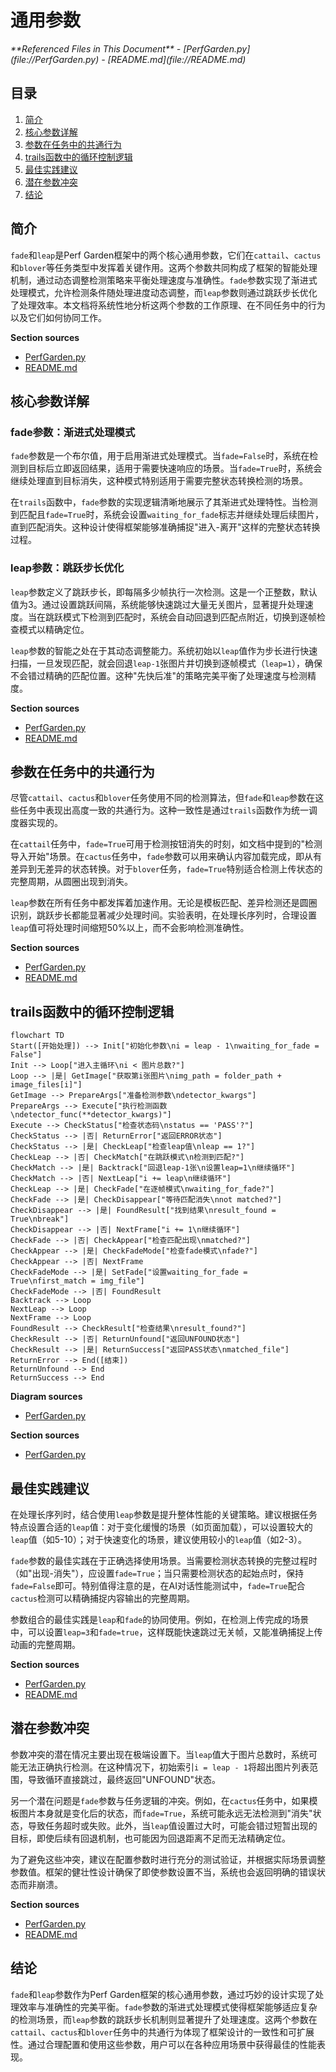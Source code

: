 # 通用参数

<cite>
**Referenced Files in This Document**   
- [PerfGarden.py](file://PerfGarden.py)
- [README.md](file://README.md)
</cite>

## 目录
1. [简介](#简介)
2. [核心参数详解](#核心参数详解)
3. [参数在任务中的共通行为](#参数在任务中的共通行为)
4. [trails函数中的循环控制逻辑](#trails函数中的循环控制逻辑)
5. [最佳实践建议](#最佳实践建议)
6. [潜在参数冲突](#潜在参数冲突)
7. [结论](#结论)

## 简介

`fade`和`leap`是Perf Garden框架中的两个核心通用参数，它们在`cattail`、`cactus`和`blover`等任务类型中发挥着关键作用。这两个参数共同构成了框架的智能处理机制，通过动态调整检测策略来平衡处理速度与准确性。`fade`参数实现了渐进式处理模式，允许检测条件随处理进度动态调整，而`leap`参数则通过跳跃步长优化了处理效率。本文档将系统性地分析这两个参数的工作原理、在不同任务中的行为以及它们如何协同工作。

**Section sources**
- [PerfGarden.py](file://PerfGarden.py#L267-L381)
- [README.md](file://README.md#L1-L269)

## 核心参数详解

### fade参数：渐进式处理模式

`fade`参数是一个布尔值，用于启用渐进式处理模式。当`fade=False`时，系统在检测到目标后立即返回结果，适用于需要快速响应的场景。当`fade=True`时，系统会继续处理直到目标消失，这种模式特别适用于需要完整状态转换检测的场景。

在`trails`函数中，`fade`参数的实现逻辑清晰地展示了其渐进式处理特性。当检测到匹配且`fade=True`时，系统会设置`waiting_for_fade`标志并继续处理后续图片，直到匹配消失。这种设计使得框架能够准确捕捉"进入-离开"这样的完整状态转换过程。

### leap参数：跳跃步长优化

`leap`参数定义了跳跃步长，即每隔多少帧执行一次检测。这是一个正整数，默认值为3。通过设置跳跃间隔，系统能够快速跳过大量无关图片，显著提升处理速度。当在跳跃模式下检测到匹配时，系统会自动回退到匹配点附近，切换到逐帧检查模式以精确定位。

`leap`参数的智能之处在于其动态调整能力。系统初始以`leap`值作为步长进行快速扫描，一旦发现匹配，就会回退`leap-1`张图片并切换到逐帧模式（`leap=1`），确保不会错过精确的匹配位置。这种"先快后准"的策略完美平衡了处理速度与检测精度。

**Section sources**
- [PerfGarden.py](file://PerfGarden.py#L267-L381)
- [README.md](file://README.md#L1-L269)

## 参数在任务中的共通行为

尽管`cattail`、`cactus`和`blover`任务使用不同的检测算法，但`fade`和`leap`参数在这些任务中表现出高度一致的共通行为。这种一致性是通过`trails`函数作为统一调度器实现的。

在`cattail`任务中，`fade=True`可用于检测按钮消失的时刻，如文档中提到的"检测导入开始"场景。在`cactus`任务中，`fade`参数可以用来确认内容加载完成，即从有差异到无差异的状态转换。对于`blover`任务，`fade=True`特别适合检测上传状态的完整周期，从圆圈出现到消失。

`leap`参数在所有任务中都发挥着加速作用。无论是模板匹配、差异检测还是圆圈识别，跳跃步长都能显著减少处理时间。实验表明，在处理长序列时，合理设置`leap`值可将处理时间缩短50%以上，而不会影响检测准确性。

**Section sources**
- [PerfGarden.py](file://PerfGarden.py#L267-L381)
- [README.md](file://README.md#L1-L269)

## trails函数中的循环控制逻辑

```mermaid
flowchart TD
Start([开始处理]) --> Init["初始化参数\ni = leap - 1\nwaiting_for_fade = False"]
Init --> Loop["进入主循环\ni < 图片总数?"]
Loop --> |是| GetImage["获取第i张图片\nimg_path = folder_path + image_files[i]"]
GetImage --> PrepareArgs["准备检测参数\ndetector_kwargs"]
PrepareArgs --> Execute["执行检测函数\ndetector_func(**detector_kwargs)"]
Execute --> CheckStatus["检查状态码\nstatus == 'PASS'?"]
CheckStatus --> |否| ReturnError["返回ERROR状态"]
CheckStatus --> |是| CheckLeap["检查leap值\nleap == 1?"]
CheckLeap --> |否| CheckMatch["在跳跃模式\n检测到匹配?"]
CheckMatch --> |是| Backtrack["回退leap-1张\n设置leap=1\n继续循环"]
CheckMatch --> |否| NextLeap["i += leap\n继续循环"]
CheckLeap --> |是| CheckFade["在逐帧模式\nwaiting_for_fade?"]
CheckFade --> |是| CheckDisappear["等待匹配消失\nnot matched?"]
CheckDisappear --> |是| FoundResult["找到结果\nresult_found = True\nbreak"]
CheckDisappear --> |否| NextFrame["i += 1\n继续循环"]
CheckFade --> |否| CheckAppear["检查匹配出现\nmatched?"]
CheckAppear --> |是| CheckFadeMode["检查fade模式\nfade?"]
CheckAppear --> |否| NextFrame
CheckFadeMode --> |是| SetFade["设置waiting_for_fade = True\nfirst_match = img_file"]
CheckFadeMode --> |否| FoundResult
Backtrack --> Loop
NextLeap --> Loop
NextFrame --> Loop
FoundResult --> CheckResult["检查结果\nresult_found?"]
CheckResult --> |否| ReturnUnfound["返回UNFOUND状态"]
CheckResult --> |是| ReturnSuccess["返回PASS状态\nmatched_file"]
ReturnError --> End([结束])
ReturnUnfound --> End
ReturnSuccess --> End
```

**Diagram sources**
- [PerfGarden.py](file://PerfGarden.py#L267-L381)

**Section sources**
- [PerfGarden.py](file://PerfGarden.py#L267-L381)

## 最佳实践建议

在处理长序列时，结合使用`leap`参数是提升整体性能的关键策略。建议根据任务特点设置合适的`leap`值：对于变化缓慢的场景（如页面加载），可以设置较大的`leap`值（如5-10）；对于快速变化的场景，建议使用较小的`leap`值（如2-3）。

`fade`参数的最佳实践在于正确选择使用场景。当需要检测状态转换的完整过程时（如"出现-消失"），应设置`fade=True`；当只需要检测状态的起始点时，保持`fade=False`即可。特别值得注意的是，在AI对话性能测试中，`fade=True`配合`cactus`检测可以精确捕捉内容输出的完整周期。

参数组合的最佳实践是`leap`和`fade`的协同使用。例如，在检测上传完成的场景中，可以设置`leap=3`和`fade=true`，这样既能快速跳过无关帧，又能准确捕捉上传动画的完整周期。

**Section sources**
- [PerfGarden.py](file://PerfGarden.py#L267-L381)
- [README.md](file://README.md#L1-L269)

## 潜在参数冲突

参数冲突的潜在情况主要出现在极端设置下。当`leap`值大于图片总数时，系统可能无法正确执行检测。在这种情况下，初始索引`i = leap - 1`将超出图片列表范围，导致循环直接跳过，最终返回"UNFOUND"状态。

另一个潜在问题是`fade`参数与任务逻辑的冲突。例如，在`cactus`任务中，如果模板图片本身就是变化后的状态，而`fade=True`，系统可能永远无法检测到"消失"状态，导致任务超时或失败。此外，当`leap`值设置过大时，可能会错过短暂出现的目标，即使后续有回退机制，也可能因为回退距离不足而无法精确定位。

为了避免这些冲突，建议在配置参数时进行充分的测试验证，并根据实际场景调整参数值。框架的健壮性设计确保了即使参数设置不当，系统也会返回明确的错误状态而非崩溃。

**Section sources**
- [PerfGarden.py](file://PerfGarden.py#L267-L381)
- [README.md](file://README.md#L1-L269)

## 结论

`fade`和`leap`参数作为Perf Garden框架的核心通用参数，通过巧妙的设计实现了处理效率与准确性的完美平衡。`fade`参数的渐进式处理模式使得框架能够适应复杂的检测场景，而`leap`参数的跳跃步长机制则显著提升了处理速度。这两个参数在`cattail`、`cactus`和`blover`任务中的共通行为体现了框架设计的一致性和可扩展性。通过合理配置和使用这些参数，用户可以在各种应用场景中获得最佳的性能表现。